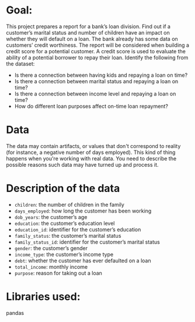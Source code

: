 # Goal:
This project prepares a report for a bank’s loan division. Find out if a customer’s marital status and number of children have an impact on whether they will default on a loan. The bank already has some data on customers’ credit worthiness. The report will be considered when building a credit score for a potential customer. A credit score is used to evaluate the ability of a potential borrower to repay their loan. Identify the following from the dataset:

* Is there a connection between having kids and repaying a loan on time?
* Is there a connection between marital status and repaying a loan on time?
* Is there a connection between income level and repaying a loan on time?
* How do different loan purposes affect on-time loan repayment?

# Data
The data may contain artifacts, or values that don't correspond to reality (for instance, a negative number of days employed). This kind of thing happens when you're working with real data. You need to describe the possible reasons such data may have turned up and process it.

# Description of the data
* `children`: the number of children in the family
* `days_employed`: how long the customer has been working
* `dob_years`: the customer’s age
* `education`: the customer’s education level
* `education_id`: identifier for the customer’s education
* `family_status`: the customer’s marital status
* `family_status_id`: identifier for the customer’s marital status
* `gender`: the customer’s gender
* `income_type`: the customer’s income type
* `debt`: whether the customer has ever defaulted on a loan
* `total_income`: monthly income
* `purpose`: reason for taking out a loan

# Libraries used:
pandas
